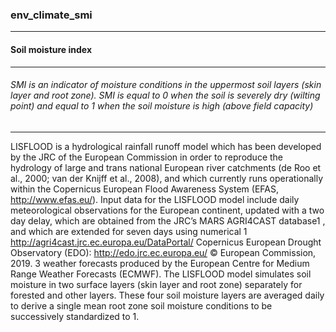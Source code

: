 ### env_climate_smi



------
#### Soil moisture index



------
###### SMI is an indicator of moisture conditions in the uppermost soil layers (skin layer and root zone). SMI is equal to 0 when the soil is severely dry (wilting point) and equal to 1 when the soil moisture is high (above field capacity)



------
LISFLOOD is a hydrological rainfall runoff model which has been developed by the JRC of the European Commission in order to reproduce the hydrology of large and trans national European river catchments (de Roo et al., 2000; van der Knijff et al., 2008), and which currently runs operationally within the Copernicus European Flood Awareness System (EFAS, http://www.efas.eu/). Input data for the LISFLOOD model include daily meteorological observations for the European continent, updated with a two day delay, which are obtained from the JRC’s MARS AGRI4CAST database1 , and which are extended for seven days using numerical 1 http://agri4cast.jrc.ec.europa.eu/DataPortal/ Copernicus European Drought Observatory (EDO): http://edo.jrc.ec.europa.eu/ © European Commission, 2019. 3 weather forecasts produced by the European Centre for Medium Range Weather Forecasts (ECMWF). The LISFLOOD model simulates soil moisture in two surface layers (skin layer and root zone) separately for forested and other layers. These four soil moisture layers are averaged daily to derive a single mean root zone soil moisture conditions to be successively standardized to 1.